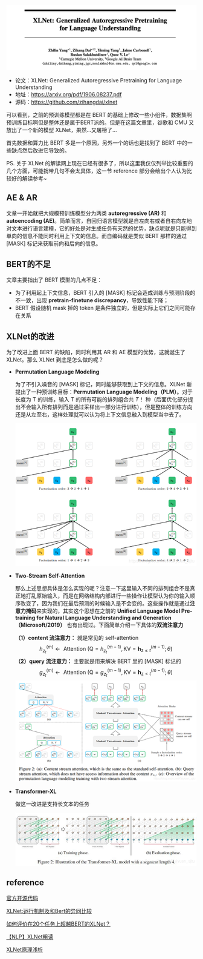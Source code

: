 ![](../../../pics/XLNet/xlnet-1.jpeg)

- 论文：XLNet: Generalized Autoregressive Pretraining for Language Understanding
- 地址：https://arxiv.org/pdf/1906.08237.pdf
- 源码：https://github.com/zihangdai/xlnet

可以看到，之前的预训练模型都是在 BERT 的基础上修改一些小组件，数据集啊预训练目标啊但是整体还是属于BERT派的。但是在这篇文章里，谷歌和 CMU 又放出了一个新的模型 XLNet，果然...又屠榜了...

首先数据和算力比 BERT 多是一个原因，另外一个的话也是找到了 BERT 中的一些缺点然后改进它导致的。

 PS. 关于 XLNet 的解读网上现在已经有很多了，所以这里我仅仅列举比较重要的几个方面，可能捎带几句不会太具体，这一节 reference 部分会给出个人认为比较好的解读参考~

## AE & AR

文章一开始就把大规模预训练模型分为两类 **autoregressive (AR)** 和 **autoencoding (AE)**。简单而言，自回归语言模型就是自左向右或者自右向左地对文本进行语言建模，它的好处是对生成任务有天然的优势，缺点呢就是只能得到单向的信息不能同时利用上下文的信息。而自编码就是类似 BERT 那样的通过 [MASK] 标记来获取前向和后向的信息。

## BERT的不足

文章主要指出了 BERT 模型的几点不足：

- 为了利用起上下文信息，BERT 引入的 [MASK] 标记会造成训练与预测阶段的不一致，出现 **pretrain-finetune discrepancy**，导致性能下降；
- BERT 假设随机 mask 掉的 token 是条件独立的，但是实际上它们之间可能存在关系

## XLNet的改进

为了改进上面 BERT 的缺陷，同时利用其 AR 和 AE 模型的优势，这就诞生了 XLNet。那么 XLNet 到底是怎么做的呢？

- **Permutation Language Modeling**

    为了不引入噪音的 [MASK] 标记，同时能够获取到上下文的信息。XLNet 新提出了一种预训练目标：**Permutation Language Modeling（PLM）**。对于长度为 T 的训练，输入 T 的所有可能的排列组合共 $T！$ 种（后面优化部分提出不会输入所有排列而是通过采样出一部分进行训练），但是整体的训练方向还是从左至右，这样处理就可以认为将上下文信息融入到模型当中去了。

    ![](../../../pics/XLNet/xlnet-2.jpeg)

- **Two-Stream Self-Attention**

    那么上述思想具体是怎么实现的呢？注意一下这里输入不同的排列组合不是真正地打乱原始输入，而是在网络结构内部进行一些操作让模型认为你的输入顺序改变了，因为我们在最后预测的时候输入是不会变的。这些操作就是通过**注意力掩码**来实现的，其实这个思想在之前的 **Unified Language Model Pre-training for Natural Language Understanding and Generation（Microsoft/2019）** 也有出现过。下面简单介绍一下具体的**双流注意力**

    **（1）content 流注意力：** 就是常见的 self-attention
    $$
    h_{z_{t}}^{(m)} \leftarrow \text { Attention }\left(\mathrm{Q}=h_{z_{t}}^{(m-1)}, \mathrm{KV}=\mathbf{h}_{\mathrm{z} \leq t}^{(m-1)} ; \theta\right)
    $$
    **（2）query 流注意力：** 主要就是用来解决 BERT 里的 [MASK] 标记的
    $$
    g_{z_{t}}^{(m)} \leftarrow \text { Attention }\left(\mathrm{Q}=g_{z_{t}}^{(m-1)}, \mathrm{KV}=\mathbf{h}_{\mathrm{z}<t}^{(m-1)} ; \theta\right)
    $$
    ![](../../../pics/XLNet/xlnet-3.jpeg)

- **Transformer-XL**

    做这一改进是支持长文本的任务

    ![](../../../pics/XLNet/xlnet-4.jpeg)

## reference

[官方开源代码](https://github.com/zihangdai/xlnet)

[XLNet:运行机制及和Bert的异同比较](https://zhuanlan.zhihu.com/p/70257427)

[如何评价在20个任务上超越BERT的XLNet？](https://www.zhihu.com/question/330307904/answer/721986216)

[【NLP】XLNet粗读](https://zhuanlan.zhihu.com/p/70218096)

[XLNet原理浅析](https://zhuanlan.zhihu.com/p/70395238)

